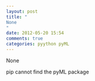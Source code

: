 ```yaml
---
layout: post
title: "
None
"
date: 2012-05-20 15:54
comments: true
categories: pyython pyML
---
```


None


pip cannot find the pyML package

